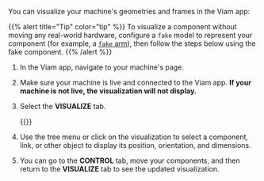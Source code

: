 You can visualize your machine's geometries and frames in the Viam app:

{{% alert title="Tip" color="tip" %}}
To visualize a component without moving any real-world hardware, configure a `fake` model to represent your component (for example, a [`fake` arm](/operate/reference/components/arm/fake/)), then follow the steps below using the fake component.
{{% /alert %}}

1. In the Viam app, navigate to your machine's page.
1. Make sure your machine is live and connected to the Viam app.
   **If your machine is not live, the visualization will not display.**
1. Select the **VISUALIZE** tab.

   {{<imgproc src="/operate/mobility/arm-viz.png" resize="x1100" declaredimensions=true alt="Visualization of a series of pill-shaped links forming an arm, above a grid." style="width:700px" class="shadow imgzoom" >}}

1. Use the tree menu or click on the visualization to select a component, link, or other object to display its position, orientation, and dimensions.

1. You can go to the **CONTROL** tab, move your components, and then return to the **VISUALIZE** tab to see the updated visualization.
